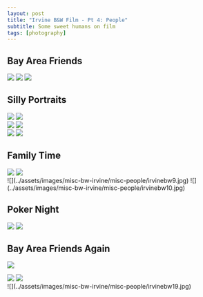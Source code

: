 ```yaml
---
layout: post
title: "Irvine B&W Film - Pt 4: People"
subtitle: Some sweet humans on film
tags: [photography]
---
```


## Bay Area Friends

![](../assets/images/misc-bw-irvine/misc-people/irvinebw1.jpg)
![](../assets/images/misc-bw-irvine/misc-people/irvinebw2.jpg)
![](../assets/images/misc-bw-irvine/misc-people/irvinebw3.jpg)

## Silly Portraits

<section class="portrait-img-group">
  <img src="../assets/images/misc-bw-irvine/misc-people/irvinebw4.jpg"/>
  <img src="../assets/images/misc-bw-irvine/misc-people/irvinebw5.jpg"/>
</section>
<section class="portrait-img-group">
  <img src="../assets/images/misc-bw-irvine/misc-people/irvinebw6.jpg"/>
  <img src="../assets/images/misc-bw-irvine/misc-people/irvinebw7.jpg"/>
</section>
<section class="portrait-img-group">
  <img src="../assets/images/misc-bw-irvine/misc-people/irvinebw12.jpg"/>
  <img src="../assets/images/misc-bw-irvine/misc-people/irvinebw13.jpg"/>
</section>

## Family Time

<section class="portrait-img-group">
  <img src="../assets/images/misc-bw-irvine/misc-people/irvinebw8.jpg"/>
  <img src="../assets/images/misc-bw-irvine/misc-people/irvinebw11.jpg"/>
</section>
![](../assets/images/misc-bw-irvine/misc-people/irvinebw9.jpg)
![](../assets/images/misc-bw-irvine/misc-people/irvinebw10.jpg)

## Poker Night

![](../assets/images/misc-bw-irvine/misc-people/irvinebw14.jpg)
![](../assets/images/misc-bw-irvine/misc-people/irvinebw15.jpg)

## Bay Area Friends Again

![](../assets/images/misc-bw-irvine/misc-people/irvinebw16.jpg)
<section class="portrait-img-group">
  <img src="../assets/images/misc-bw-irvine/misc-people/irvinebw17.jpg"/>
  <img src="../assets/images/misc-bw-irvine/misc-people/irvinebw18.jpg"/>
</section>
![](../assets/images/misc-bw-irvine/misc-people/irvinebw19.jpg)
